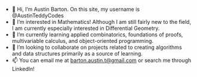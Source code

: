 - 👋 Hi, I’m Austin Barton. On this site, my username is @AustinTeddyCodes
- 👀 I’m interested in Mathematics! Although I am still fairly new to the field, I am currently especially interested in Differential Geometry.
- 🌱 I’m currently learning applied combinatorics, foundations of proofs, multivariable calculus, and object-oriented programming.
- 💞️ I’m looking to collaborate on projects related to creating algorithms and data structures primarily as a source of learning.
- 📫 You can email me at barton.austin.t@gmail.com or search me through LinkedIn!

<!---
AustinTeddyCodes/AustinTeddyCodes is a ✨ special ✨ repository because its `README.md` (this file) appears on your GitHub profile.
You can click the Preview link to take a look at your changes.
--->
